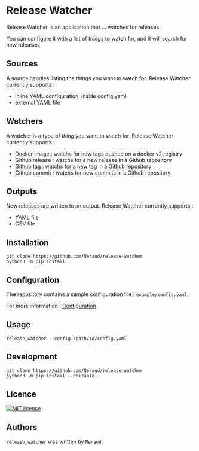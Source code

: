 # Release Watcher

Release Watcher is an application that ... watches for releases.

You can configure it with a list of *things* to watch for, and it will
search for new releases.

## Sources

A source handles listing the *things* you want to watch for.
Release Watcher currently supports :
* inline YAML configuration, inside config.yaml
* external YAML file

## Watchers

A watcher is a type of *thing* you want to watch for.
Release Watcher currently supports :
- Docker image : watchs for new tags pushed on a docker v2 registry
- Github release : watchs for a new release in a Github repository
- Github tag : watchs for a new tag in a Github repository
- Github commit : watchs for new commits in a Github repository

## Outputs

New releases are written to an output.
Release Watcher currently supports :
- YAML file
- CSV file


## Installation

```shell
git clone https://github.com/Neraud/release-watcher
python3 -m pip install .
```

## Configuration

The repository contains a sample configuration file : `example/config.yaml`.

For more information : [Configuration](docs/Configuration.md)

## Usage

```shell
release_watcher --config /path/to/config.yaml
```

## Development

```shell
git clone https://github.com/Neraud/release-watcher
python3 -m pip install --editable .
```

## Licence

[![MIT license](https://img.shields.io/badge/License-MIT-blue.svg)](https://lbesson.mit-license.org/)

## Authors

`release_watcher` was written by `Neraud`.
